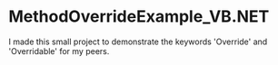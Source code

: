# MethodOverrideExample_VB.NET
I made this small project to demonstrate the keywords 'Override' and 'Overridable' for my peers.
